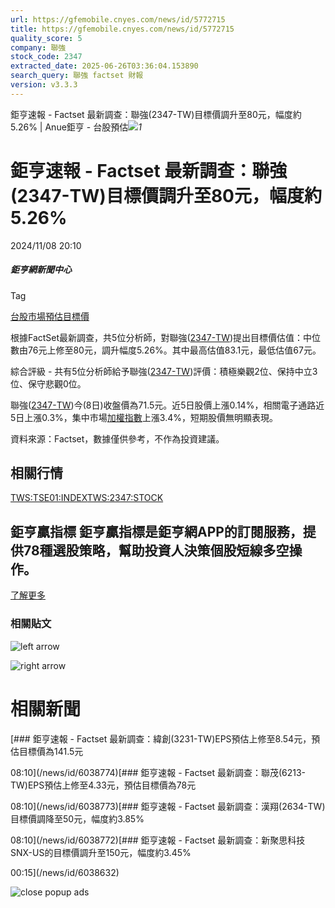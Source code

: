 ```yaml
---
url: https://gfemobile.cnyes.com/news/id/5772715
title: https://gfemobile.cnyes.com/news/id/5772715
quality_score: 5
company: 聯強
stock_code: 2347
extracted_date: 2025-06-26T03:36:04.153890
search_query: 聯強 factset 財報
version: v3.3.3
---
```


鉅亨速報 - Factset 最新調查：聯強(2347-TW)目標價調升至80元，幅度約5.26% | Anue鉅亨 - 台股預估![](https://www.facebook.com/tr?id=1780874545291502&ev=PageView&noscript=1)*1*

# 鉅亨速報 - Factset 最新調查：聯強(2347-TW)目標價調升至80元，幅度約5.26%

2024/11/08 20:10

##### 鉅亨網新聞中心

Tag

[台股](/news/tag/台股)[市場預估](/news/tag/市場預估)[目標價](/news/tag/目標價)

根據FactSet最新調查，共5位分析師，對聯強([2347-TW](https://www.cnyes.com/twstock/2347))提出目標價估值：中位數由76元上修至80元，調升幅度5.26%。其中最高估值83.1元，最低估值67元。

綜合評級 - 共有5位分析師給予聯強([2347-TW](https://www.cnyes.com/twstock/2347))評價：積極樂觀2位、保持中立3位、保守悲觀0位。

聯強([2347-TW](https://www.cnyes.com/twstock/2347))今(8日)收盤價為71.5元。近5日股價上漲0.14%，相關電子通路近5日上漲0.3%，集中市場[加權指數](https://invest.cnyes.com/index/TWS/TSE01)上漲3.4%，短期股價無明顯表現。

資料來源：Factset，數據僅供參考，不作為投資建議。

## 相關行情

[TWS:TSE01:INDEX](https://invest.cnyes.com/index/TWS/TSE01)[TWS:2347:STOCK](https://www.cnyes.com/twstock/2347)

## 鉅亨贏指標 鉅亨贏指標是鉅亨網APP的訂閱服務，提供78種選股策略，幫助投資人決策個股短線多空操作。

[了解更多](https://events.cnyes.com/anuewin-25942)

### 相關貼文

![left arrow](https://sfiles.cnyes.cool/fe-common/e38301ed/9ae7439775f34967b7610e368ae31972.svg)

![right arrow](https://sfiles.cnyes.cool/fe-common/e38301ed/69a47076893656749361262d976851ad.svg)

# 相關新聞

[### 鉅亨速報 - Factset 最新調查：緯創(3231-TW)EPS預估上修至8.54元，預估目標價為141.5元

08:10](/news/id/6038774)[### 鉅亨速報 - Factset 最新調查：聯茂(6213-TW)EPS預估上修至4.33元，預估目標價為78元

08:10](/news/id/6038773)[### 鉅亨速報 - Factset 最新調查：漢翔(2634-TW)目標價調降至50元，幅度約3.85%

08:10](/news/id/6038772)[### 鉅亨速報 - Factset 最新調查：新聚思科技SNX-US的目標價調升至150元，幅度約3.45%

00:15](/news/id/6038632)

![close popup ads](/dist/47a3f246647993453e61898861da5064.svg)
